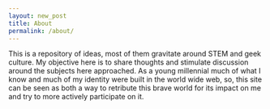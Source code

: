 ```yaml
---
layout: new_post
title: About
permalink: /about/
---
```


This is a repository of ideas, most of them gravitate around STEM and geek culture. My objective here is to share thoughts and stimulate discussion around the subjects here approached. As a young millennial much of what I know and much of my identity were built in the world wide web, so, this site can be seen as both a way to retribute this brave world for its impact on me and try to more actively participate on it.
